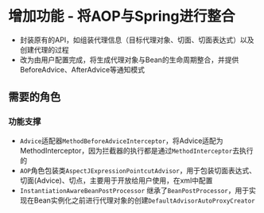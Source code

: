 # 增加功能 - 将AOP与Spring进行整合
- 封装原有的API，如组装代理信息（目标代理对象、切面、切面表达式）以及创建代理的过程
- 改为由用户配置完成，将生成代理对象与Bean的生命周期整合，并提供BeforeAdvice、AfterAdvice等通知模式
## 需要的角色
### 功能支撑
- `Advice`适配器`MethodBeforeAdviceInterceptor`，将Advice适配为MethodInterceptor，因为拦截器的执行都是通过`MethodInterceptor`去执行的
- `AOP`角色包装类`AspectJExpressionPointcutAdvisor`，用于包装切面表达式、切面(Advice)、切点，主要用于开放给用户使用，在xml中配置
- `InstantiationAwareBeanPostProcessor` 继承了`BeanPostProcessor`，用于实现在Bean实例化之前进行代理对象的创建`DefaultAdvisorAutoProxyCreator`


